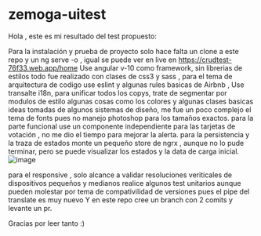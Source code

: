 # zemoga-uitest

Hola , este es mi resultado del test propuesto: 

Para la instalación y prueba de proyecto solo hace falta un clone a este repo y un ng serve -o ,
igual se puede ver en live en https://crudtest-76f33.web.app/home
Use angular v-10 como framework, sin librerias de estilos todo fue realizado con clases de css3 y sass , 
para el tema de arquitectura de codigo use eslint y algunas rules basicas de Airbnb , 
Use transalte i18n, para unificar todos los copys,
trate de segmentar por modulos de estilo algunas cosas como los colores y algunas clases basicas ideas tomadas de algunos sistemas de diseño,
me fue un poco complejo el tema de fonts pues no manejo photoshop para los tamaños exactos.
para la parte funcional use un componente independiente para las tarjetas de votación , no me dio el tiempo para mejorar la alerta.
para la persistencia y la traza de estados monte un pequeño store de ngrx , aunque no lo pude terminar, pero se puede visualizar los estados y la data de carga inicial.
![image](https://user-images.githubusercontent.com/22328977/110289134-fd935a00-7fb6-11eb-8cc5-d24056f70d16.png)

para el responsive , solo alcance a validar resoluciones veriticales de dispositivos pequeños y medianos 
realice algunos test unitarios aunque pueden molestar por tema de compativilidad de versiones pues el pipe del translate es muy nuevo
Y en este repo cree un branch con 2 comits y levante un pr.

Gracias por leer tanto :)




